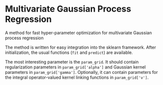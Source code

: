 # Multivariate Gaussian Process Regression
A method for fast hyper-parameter optimization for multivariate Gaussian process regression

The method is written for easy integration into the sklearn framework. After initialization, the usual functions (`fit` and `predict`) are available.

The most interesting parameter is the `param_grid`. It should contain regularization parameters in `param_grid['alpha']` and Gaussian kernel parameters in `param_grid['gamma']`. Optionally, it can contain parameters for the integral operator-valued kernel linking functions in `param_grid['v']`.
